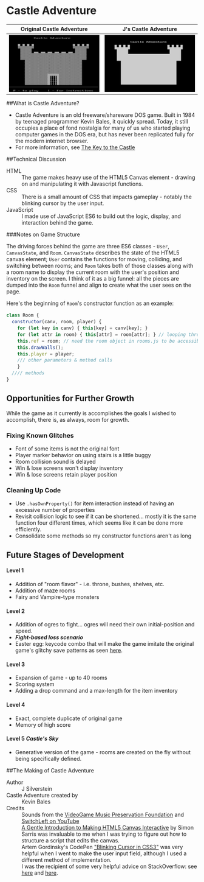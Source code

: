 # Castle Adventure

Original Castle Adventure      |  J's Castle Adventure
:-------------------------:|:-------------------------:
![](assets/castleadventure.png)  |  ![](assets/jscastleadventure.png)

##What is Castle Adventure?
- Castle Adventure is an old freeware/shareware DOS game. Built in 1984 by teenaged programmer Kevin Bales, it quickly spread. Today, it still occupies a place of fond nostalgia for many of us who started playing computer games in the DOS era, but has never been replicated fully for the modern internet browser.
- For more information, see [The Key to the Castle](http://www.thealmightyguru.com/Reviews/CastleAdventure/CA-TheGame.html)


##Technical Discussion
<dl>
<dt>HTML</dt>
<dd>The game makes heavy use of the HTML5 Canvas element - drawing on and manipulating it with Javascript functions.</dd>
<dt>CSS</dt>
<dd>There is a small amount of CSS that impacts gameplay - notably the blinking cursor by the user input.</dd>
<dt>JavaScript</dt>
<dd>I made use of JavaScript ES6 to build out the logic, display, and interaction behind the game.</dd>
</dl>

###Notes on Game Structure

The driving forces behind the game are three ES6 classes - `User`, `CanvasState`, and `Room`. `CanvasState` describes the state of the HTML5 canvas element; `User` contains the functions for moving, colliding, and switching between rooms; and `Room` takes both of those classes along with a room name to display the current room with the user's position and inventory on the screen. I think of it as a big funnel: all the pieces are dumped into the `Room` funnel and align to create what the user sees on the page.

Here's the beginning of `Room`'s constructor function as an example:

```javascript
class Room {
  constructor(canv, room, player) {
    for (let key in canv) { this[key] = canv[key]; }
    for (let attr in room) { this[attr] = room[attr]; } // looping through object passed
    this.ref = room; // need the room object in rooms.js to be accessible by this class and the User class in order to pick up objects
    this.drawWalls();
    this.player = player;
    /// other parameters & method calls
    }
  //// methods
}
```

## Opportunities for Further Growth

While the game as it currently is accomplishes the goals I wished to accomplish, there is, as always, room for growth.

### Fixing Known Glitches
- Font of some items is not the original font
- Player marker behavior on using stairs is a little buggy
- Room collision sound is delayed
- Win & lose screens won't display inventory
- Win & lose screens retain player position

### Cleaning Up Code
- Use `.hasOwnProperty()` for item interaction instead of having an excessive number of properties
- Revisit collision logic to see if it can be shortened... mostly it is the same function four different times, which seems like it can be done more efficiently.
- Consolidate some methods so my constructor functions aren't as long

## Future Stages of Development
#### Level 1
- Addition of "room flavor" - i.e. throne, bushes, shelves, etc.
- Addition of maze rooms
- Fairy and Vampire-type monsters

#### Level 2 
- Addition of ogres to fight... ogres will need their own initial-position and speed. 
- ***Fight-based loss scenario***
- Easter egg: keycode combo that will make the game imitate the original game's glitchy save patterns as seen [here](https://youtu.be/5ec6AbA-KSQ?t=7m15s). 

#### Level 3
- Expansion of game - up to 40 rooms
- Scoring system
- Adding a drop command and a max-length for the item inventory 

#### Level 4
- Exact, complete duplicate of original game
- Memory of high score

#### Level 5 _Castle's Sky_
- Generative version of the game - rooms are created on the fly without being specifically defined.

##The Making of Castle Adventure
<dl>
<dt>Author</dt>
<dd>J Silverstein</dd>
<dt>Castle Adventure created by</dt>
<dd>Kevin Bales</dd>
<dt>Credits</dt>
<dd>Sounds from the <a href="http://www.vgmpf.com/Wiki/index.php?title=Castle_Adventure_%28DOS%29" target="_blank">VideoGame Music Preservation Foundation</a> and <a href="https://www.youtube.com/watch?v=PmiEld3Zw4A" target="_blank">SwitchLeft on YouTube</a></dd>
<dd><a href="http://simonsarris.com/blog/510-making-html5-canvas-useful" target="_blank">A Gentle Introduction to Making HTML5 Canvas Interactive</a> by Simon Sarris was invaluable to me when I was trying to figure out how to structure a script that edits the canvas.</dd>
<dd>Artem Gordinsky's CodePen <a href="http://codepen.io/ArtemGordinsky/pen/GnLBq" target="_blank">"Blinking Cursor in CSS3"</a> was very helpful when I went to make the user input field, although I used a different method of implementation.</dd>
<dd>I was the recipient of some very helpful advice on StackOverflow: see <a href="http://stackoverflow.com/questions/41169190/using-class-methods-to-draw-on-html5-canvas-scope-problems-js-es6" target="_blank">here</a> and <a href="http://stackoverflow.com/questions/41175295/resetting-a-class-parameter-upon-new-instance-of-that-class-js-es6" target="_blank">here</a>.
</dl>